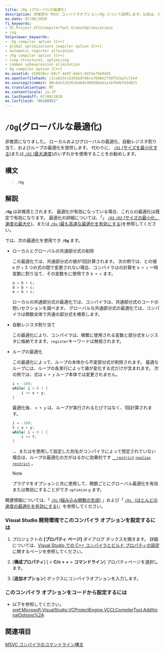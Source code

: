 ```yaml
---
title: /Og (グローバルの最適化)
description: 非推奨の MSVC コンパイラオプション/Og について説明します。以前は、グローバルな最適化を有効にするために使用しています。
ms.date: 07/08/2020
f1_keywords:
- VC.Project.VCCLCompilerTool.GlobalOptimizations
- /og
helpviewer_keywords:
- -Og compiler option [C++]
- global optimizations compiler option [C++]
- automatic register allocation
- /Og compiler option [C++]
- loop structures, optimizing
- common subexpression elimination
- Og compiler option [C++]
ms.assetid: d10630cc-b9cf-4e97-bde3-8d7ee79e9435
ms.openlocfilehash: c1cab53ccb391bd7d6ca7660e2750f53aa7c72e4
ms.sourcegitcommit: 80c8a512b361bd84e38958beb1a1bf6db7434021
ms.translationtype: MT
ms.contentlocale: ja-JP
ms.lasthandoff: 07/09/2020
ms.locfileid: "86180852"
---
```

# <a name="og-global-optimizations"></a>`/Og`(グローバルな最適化)

非推奨になりました。 ローカルおよびグローバルの最適化、自動レジスタ割り当て、およびループの最適化を提供します。 代わりに、 [ `/O1` (サイズを最小化する)](o1-o2-minimize-size-maximize-speed.md)または[ `/O2` (最大速度)](o1-o2-minimize-size-maximize-speed.md)のいずれかを使用することをお勧めします。

## <a name="syntax"></a>構文

> **`/Og`**

## <a name="remarks"></a>解説

**`/Og`** は非推奨とされます。 最適化が有効になっている場合、これらの最適化は既定で有効になります。 最適化の詳細については、「」 [ `/O1` `/O2` (サイズの最小化、速度の最大化)](o1-o2-minimize-size-maximize-speed.md)、または[ `/Ox` (最も高速な最適化を有効にする)](ox-full-optimization.md)を参照してください。

では、次の最適化を使用でき **`/Og`** ます。

- ローカルとグローバルの共通部分式の削除

   この最適化では、共通部分式の値が1回計算されます。 次の例では、との値 `b` が `c` 3 つの式の間で変更されない場合、コンパイラはの計算を `b + c` 一時変数に割り当て、その変数をに使用でき `b + c` ます。

    ```C
    a = b + c;
    d = b + c;
    e = b + c;
    ```

   ローカルの共通部分式の最適化では、コンパイラは、共通部分式のコードの短いセクションを調べます。 グローバルな共通部分式の最適化では、コンパイラは関数全体で共通の部分式を検索します。

- 自動レジスタ割り当て

   この最適化により、コンパイラは、頻繁に使用される変数と部分式をレジスタに格納できます。`register`キーワードは無視されます。

- ループの最適化

   この最適化によって、ループの本体から不変部分式が削除されます。 最適なループには、ループの各実行によって値が変化する式だけが含まれます。 次の例では、式は `x + y` ループ本体では変更されません。

    ```C
    i = -100;
    while( i < 0 ) {
        i += x + y;
    }
    ```

   最適化後、 `x + y` は、ループが実行されるたびではなく、1回計算されます。

    ```C
    i = -100;
    t = x + y;
    while( i < 0 ) {
        i += t;
    }
    ```

   、、またはを使用して設定した別名がコンパイラによって想定されていない場合は、ループの最適化の方がはるかに効果的です [`__restrict`](../../cpp/extension-restrict.md) [`noalias`](../../cpp/noalias.md) [`restrict`](../../cpp/restrict.md) 。

   > [!NOTE]
   > プラグマをオプションと共に使用して、関数ごとにグローバル最適化を有効または無効にすることができ `optimize` `g` ます。

関連情報については、「 [ `/Oi` (組み込み関数の生成)](oi-generate-intrinsic-functions.md) 」および「 [ `/Ox ` (ほとんどの速度の最適化を有効にする)](ox-full-optimization.md)」を参照してください。

### <a name="to-set-this-compiler-option-in-the-visual-studio-development-environment"></a>Visual Studio 開発環境でこのコンパイラ オプションを設定するには

1. プロジェクトの **[プロパティ ページ]** ダイアログ ボックスを開きます。 詳細については、[Visual Studio での C++ コンパイラとビルド プロパティの設定](../working-with-project-properties.md)に関するページを参照してください。

1. [**構成プロパティ**] [  >  **C/c + +**  >  **コマンドライン**] プロパティページを選択します。

1. [**追加オプション**] ボックスにコンパイラオプションを入力します。

### <a name="to-set-this-compiler-option-programmatically"></a>このコンパイラ オプションをコードから設定するには

- 以下を参照してください。<xref:Microsoft.VisualStudio.VCProjectEngine.VCCLCompilerTool.AdditionalOptions%2A>

## <a name="see-also"></a>関連項目

[MSVC コンパイラのコマンドライン構文](compiler-command-line-syntax.md)
